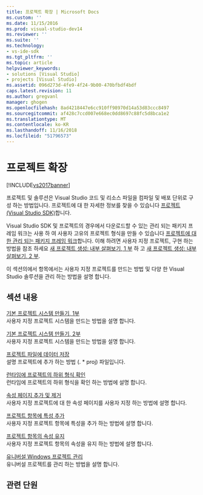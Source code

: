 ```yaml
---
title: 프로젝트 확장 | Microsoft Docs
ms.custom: ''
ms.date: 11/15/2016
ms.prod: visual-studio-dev14
ms.reviewer: ''
ms.suite: ''
ms.technology:
- vs-ide-sdk
ms.tgt_pltfrm: ''
ms.topic: article
helpviewer_keywords:
- solutions [Visual Studio]
- projects [Visual Studio]
ms.assetid: 096d273d-4fe9-4f24-9b00-470bfbdf4bdf
caps.latest.revision: 11
ms.author: gregvanl
manager: ghogen
ms.openlocfilehash: 8ad4218447e6cc910ff98970d14a53d83ccc8497
ms.sourcegitcommit: af428c7ccd007e668ec0dd8697c88fc5d8bca1e2
ms.translationtype: MT
ms.contentlocale: ko-KR
ms.lasthandoff: 11/16/2018
ms.locfileid: "51796573"
---
```

# <a name="extending-projects"></a>프로젝트 확장
[!INCLUDE[vs2017banner](../includes/vs2017banner.md)]

프로젝트 및 솔루션은 Visual Studio 코드 및 리소스 파일을 컴파일 및 배포 단위로 구성 하는 방법입니다. 프로젝트에 대 한 자세한 정보를 찾을 수 있습니다 [프로젝트 (Visual Studio SDK)](../extensibility/extending-projects.md)합니다.  
  
 Visual Studio SDK 및 프로젝트의 경우에서 다운로드할 수 있는 관리 되는 패키지 프레임 워크는 사용 하 여 사용자 고유의 프로젝트 형식을 만들 수 있습니다 [프로젝트에 대 한 관리 되는 패키지 프레임 워크](http://mpfproj12.codeplex.com/)합니다. 이해 하려면 사용자 지정 프로젝트, 구현 하는 방법을 참조 하세요 [새 프로젝트 생성: 내부 살펴보기, 1 부](../extensibility/internals/new-project-generation-under-the-hood-part-one.md) 하 고 [새 프로젝트 생성: 내부 살펴보기, 2 부](../extensibility/internals/new-project-generation-under-the-hood-part-two.md).  
  
 이 섹션의에서 항목에서는 사용자 지정 프로젝트를 만드는 방법 및 다양 한 Visual Studio 솔루션을 관리 하는 방법을 설명 합니다.  
  
## <a name="in-this-section"></a>섹션 내용  
 [기본 프로젝트 시스템 만들기, 1부](../extensibility/creating-a-basic-project-system-part-1.md)  
 사용자 지정 프로젝트 시스템을 만드는 방법을 설명 합니다.  
  
 [기본 프로젝트 시스템 만들기, 2부](../extensibility/creating-a-basic-project-system-part-2.md)  
 사용자 지정 프로젝트 시스템을 만드는 방법을 설명 합니다.  
  
 [프로젝트 파일에 데이터 저장](../extensibility/saving-data-in-project-files.md)  
 설명 프로젝트에 추가 하는 방법 (. * proj) 파일입니다.  
  
 [런타임에 프로젝트의 하위 형식 확인](../extensibility/verifying-subtypes-of-a-project-at-run-time.md)  
 런타임에 프로젝트의 하위 형식을 확인 하는 방법에 설명 합니다.  
  
 [속성 페이지 추가 및 제거](../extensibility/adding-and-removing-property-pages.md)  
 사용자 지정 프로젝트에 대 한 속성 페이지를 사용자 지정 하는 방법에 설명 합니다.  
  
 [프로젝트 항목에 특성 추가](../extensibility/adding-an-attribute-to-a-project-item.md)  
 사용자 지정 프로젝트 항목에 특성을 추가 하는 방법에 설명 합니다.  
  
 [프로젝트 항목의 속성 유지](../extensibility/persisting-the-property-of-a-project-item.md)  
 사용자 지정 프로젝트 항목의 속성을 유지 하는 방법에 설명 합니다.  
  
 [유니버설 Windows 프로젝트 관리](../extensibility/managing-universal-windows-projects.md)  
 유니버설 프로젝트를 관리 하는 방법을 설명 합니다.  
  
## <a name="related-sections"></a>관련 단원

